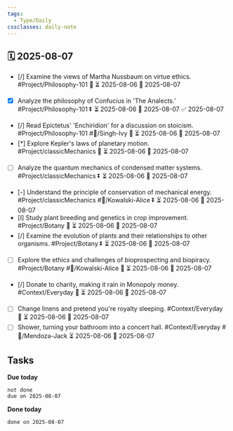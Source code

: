 ```yaml
---
tags:
  - Type/Daily
cssclasses: daily-note
---
```


## 🗓️ 2025-08-07

- [/] Examine the views of Martha Nussbaum on virtue ethics. #Project/Philosophy-101 🔽 ⏳ 2025-08-06 📅 2025-08-07
- [x] Analyze the philosophy of Confucius in 'The Analects.' #Project/Philosophy-101 ⏬ ⏳ 2025-08-06 📅 2025-08-07 ✅ 2025-08-07
- [/] Read Epictetus' 'Enchiridion' for a discussion on stoicism. #Project/Philosophy-101 #👤/Singh-Ivy 🔺 ⏳ 2025-08-06 📅 2025-08-07
- [*] Explore Kepler's laws of planetary motion. #Project/classicMechanics 🔺 ⏳ 2025-08-06 📅 2025-08-07
- [ ] Analyze the quantum mechanics of condensed matter systems. #Project/classicMechanics ⏬ ⏳ 2025-08-06 📅 2025-08-07
- [-] Understand the principle of conservation of mechanical energy. #Project/classicMechanics #👤/Kowalski-Alice ⏬ ⏳ 2025-08-06 📅 2025-08-07
- [I] Study plant breeding and genetics in crop improvement. #Project/Botany 🔽 ⏳ 2025-08-06 📅 2025-08-07
- [/] Examine the evolution of plants and their relationships to other organisms. #Project/Botany ⏬ ⏳ 2025-08-06 📅 2025-08-07
- [ ] Explore the ethics and challenges of bioprospecting and biopiracy. #Project/Botany #👤/Kowalski-Alice 🔺 ⏳ 2025-08-06 📅 2025-08-07
- [/] Donate to charity, making it rain in Monopoly money. #Context/Everyday 🔽 ⏳ 2025-08-06 📅 2025-08-07
- [ ] Change linens and pretend you're royalty sleeping. #Context/Everyday 🔼 ⏳ 2025-08-06 📅 2025-08-07
- [ ] Shower, turning your bathroom into a concert hall. #Context/Everyday #👤/Mendoza-Jack ⏳ 2025-08-06 📅 2025-08-07

## Tasks

**Due today**

```tasks
not done
due on 2025-08-07
```

**Done today**

```tasks
done on 2025-08-07
```
            